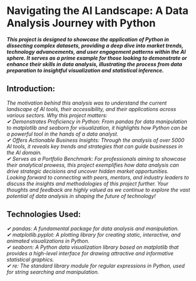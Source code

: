 # Navigating the AI Landscape: A Data Analysis Journey with Python
___This project is designed to showcase the application of Python in dissecting complex datasets, providing a deep dive into market trends, technology advancements, and user engagement patterns within the AI sphere. It serves as a prime example for those looking to demonstrate or enhance their skills in data analysis, illustrating the process from data preparation to insightful visualization and statistical inference.___

## Introduction:
*The motivation behind this analysis was to understand the current landscape of AI tools, their accessibility, and their applications across various sectors.
Why this project matters:  
✔ Demonstrates Proficiency in Python: From pandas for data manipulation to matplotlib and seaborn for visualization, it highlights how Python can be a powerful tool in the hands of a data analyst.  
✔ Offers Actionable Business Insights: Through the analysis of over 5000 AI tools, it reveals key trends and strategies that can guide businesses in the AI domain.  
✔ Serves as a Portfolio Benchmark: For professionals aiming to showcase their analytical prowess, this project exemplifies how data analysis can drive strategic decisions and uncover hidden market opportunities.  
Looking forward to connecting with peers, mentors, and industry leaders to discuss the insights and methodologies of this project further. Your thoughts and feedback are highly valued as we continue to explore the vast potential of data analysis in shaping the future of technology!*

## Technologies Used:  
*✔ pandas: A fundamental package for data analysis and manipulation.  
✔ matplotlib.pyplot: A plotting library for creating static, interactive, and animated visualizations in Python.  
✔ seaborn: A Python data visualization library based on matplotlib that provides a high-level interface for drawing attractive and informative statistical graphics.  
✔ re: The standard library module for regular expressions in Python, used for string searching and manipulation.*  

